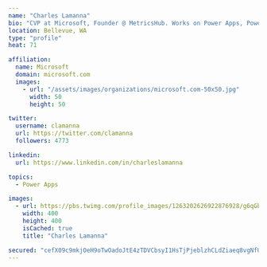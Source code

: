 ```yaml
---
name: "Charles Lamanna"
bio: "CVP at Microsoft, Founder @ MetricsHub. Works on Power Apps, Power Automate, Power Virtual Agent, Common Data Service and Dynamics 365."
location: Bellevue, WA
type: "profile"
heat: 71

affiliation:
  name: Microsoft
  domain: microsoft.com
  images:
    - url: "/assets/images/organizations/microsoft.com-50x50.jpg"
      width: 50
      height: 50

twitter:
  username: clamanna
  url: https://twitter.com/clamanna
  followers: 4773

linkedin:
  url: https://www.linkedin.com/in/charleslamanna

topics:
  - Power Apps

images:
  - url: https://pbs.twimg.com/profile_images/1263202626922876928/g6qGbHZ-_400x400.jpg
    width: 400
    height: 400
    isCached: true
    title: "Charles Lamanna"

secured: "cefX09c9mkjOeH9oTwOadoJtE4zTDVCbsyI1HsTjPjeblzhCLdZiaeq8vgNfUGotQuXGp6++/z8sTaRTaxNVxy8TfxdXhOAdghPI2B84dnOlEHK79YmE7/3HS8e7tvfEdLioFjh0XqhZVqvXR1wvHXOrVi9Uz/5Pj13S9r1Ngv6VTCOpAMb6wH1nrlirzPkExIjmoKnDCBklZ80LS9uqffEfvPzGB4aTD5pLzLmGNYk/9HycpQGBiAuVjquaK7DfTDv1AW+vHUaoiTz3KWXrASbUydgKzdyDSfLc8BdcZn0KTb5XpuFUmsJTuQKu8CHznODYhxBFMgoQ+/1Xa3by6y7isOyabTs7Gqz3fQCPOlfo6pAgwiq3qBH5Jm3/SwbTLzO9uqtpd0oawC4ILvX244/0MvcM5L7N6IMk9IwZR3A=;TabSA2tisXzgdf+lSipF8A=="
---
```


